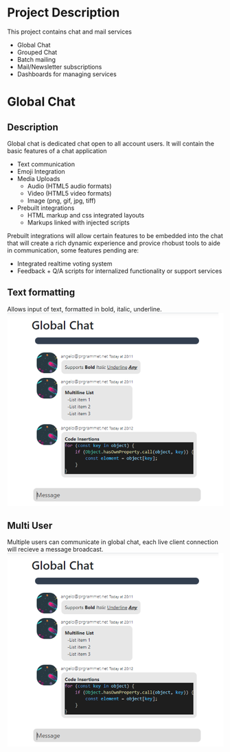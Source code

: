﻿# Project Description
This project contains chat and mail services
- Global Chat
- Grouped Chat
- Batch mailing
- Mail/Newsletter subscriptions 
- Dashboards for managing services

# Global Chat
## Description 
Global chat is dedicated chat open to all account users. It will contain the basic features of a chat application
- Text communication
- Emoji Integration
- Media Uploads
    - Audio (HTML5 audio formats)
    - Video (HTML5 video formats)
    - Image (png, gif, jpg, tiff)
- Prebuilt integrations
    - HTML markup and css integrated layouts
    - Markups linked with injected scripts

Prebuilt integrations will allow certain features to be embedded into the chat that will create a rich dynamic experience and provice rhobust tools to aide in communication, some features pending are:
- Integrated realtime voting system
- Feedback + Q/A scripts for internalized functionality or support services

## Text formatting
Allows input of text, formatted in bold, italic, underline.
![alt text](./TEXT_FORMAT.png)

## Multi User
Multiple users can communicate in global chat, each live client connection will recieve a message broadcast.
![alt text](./TEXT_FORMAT.png)